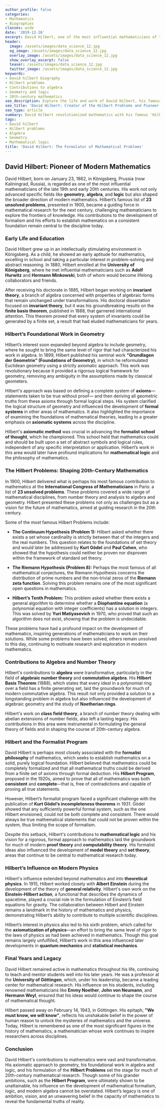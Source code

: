 ```yaml
---
author_profile: false
categories:
- Mathematics
- Biographies
classes: wide
date: '2019-12-26'
excerpt: David Hilbert, one of the most influential mathematicians of the 20th century, is best known for his 'Hilbert Problems' and his pioneering contributions to algebra, geometry, and logic. This article examines his lasting impact on mathematics.
header:
  image: /assets/images/data_science_12.jpg
  og_image: /assets/images/data_science_12.jpg
  overlay_image: /assets/images/data_science_12.jpg
  show_overlay_excerpt: false
  teaser: /assets/images/data_science_12.jpg
  twitter_image: /assets/images/data_science_12.jpg
keywords:
- David hilbert biography
- Hilbert problems
- Contributions to algebra
- Geometry and logic
- 20th-century mathematics
seo_description: Explore the life and work of David Hilbert, his famous list of 23 mathematical problems, and his foundational contributions to algebra, geometry, and logic. Learn how Hilbert shaped 20th-century mathematics.
seo_title: 'David Hilbert: Creator of the Hilbert Problems and Pioneer in Mathematics'
seo_type: article
summary: David Hilbert revolutionized mathematics with his famous 'Hilbert Problems,' foundational contributions in algebra and geometry, and efforts to formalize mathematics through logic. His ideas shaped the course of mathematical thought in the 20th century.
tags:
- David hilbert
- Hilbert problems
- Algebra
- Geometry
- Mathematical logic
title: 'David Hilbert: The Formulator of Mathematical Problems'
---
```


## David Hilbert: Pioneer of Modern Mathematics

David Hilbert, born on January 23, 1862, in Königsberg, Prussia (now Kaliningrad, Russia), is regarded as one of the most influential mathematicians of the late 19th and early 20th centuries. His work not only advanced specific fields like **geometry**, **algebra**, and **logic** but also shaped the broader direction of modern mathematics. Hilbert’s famous list of **23 unsolved problems**, presented in 1900, became a guiding force in mathematical research for the next century, challenging mathematicians to explore the frontiers of knowledge. His contributions to the development of formalism and his efforts to establish mathematics on a consistent foundation remain central to the discipline today.

### Early Life and Education

David Hilbert grew up in an intellectually stimulating environment in Königsberg. As a child, he showed an early aptitude for mathematics, excelling in school and taking a particular interest in problem-solving and abstract reasoning. In 1880, Hilbert enrolled at the **University of Königsberg**, where he met influential mathematicians such as **Adolf Hurwitz** and **Hermann Minkowski**, both of whom would become lifelong collaborators and friends.

After receiving his doctorate in 1885, Hilbert began working on **invariant theory**, a branch of algebra concerned with properties of algebraic forms that remain unchanged under transformations. His doctoral dissertation focused on **invariant theory**, but it was his groundbreaking results on the **finite basis theorem**, published in 1888, that garnered international attention. This theorem proved that every system of invariants could be generated by a finite set, a result that had eluded mathematicians for years.

### Hilbert’s Foundational Work in Geometry

Hilbert’s interest soon expanded beyond algebra to include geometry, where he sought to bring the same level of rigor that had characterized his work in algebra. In 1899, Hilbert published his seminal work **"Grundlagen der Geometrie" (Foundations of Geometry)**, in which he reformulated Euclidean geometry using a strictly axiomatic approach. This work was revolutionary because it provided a rigorous logical framework for geometry, removing any ambiguity in the assumptions made by classical geometers.

Hilbert's approach was based on defining a complete system of **axioms**—statements taken to be true without proof— and then deriving all geometric truths from these axioms through formal logical steps. His system clarified the logical structure of geometry and influenced the development of **formal systems** in other areas of mathematics. It also highlighted the importance of examining the foundations of mathematical theories, leading to a greater emphasis on **axiomatic systems** across the discipline.

Hilbert's **axiomatic method** was crucial in advancing the **formalist school of thought**, which he championed. This school held that mathematics could and should be built upon a set of abstract symbols and logical rules, independent of any specific interpretation or application. Hilbert’s work in this area would later have profound implications for **mathematical logic** and the philosophy of mathematics.

### The Hilbert Problems: Shaping 20th-Century Mathematics

In 1900, Hilbert delivered what is perhaps his most famous contribution to mathematics at the **International Congress of Mathematicians** in Paris: a list of **23 unsolved problems**. These problems covered a wide range of mathematical disciplines, from number theory and analysis to algebra and geometry. Hilbert presented these problems not only as challenges but as a vision for the future of mathematics, aimed at guiding research in the 20th century.

Some of the most famous Hilbert Problems include:

- **The Continuum Hypothesis (Problem 1):** Hilbert asked whether there exists a set whose cardinality is strictly between that of the integers and the real numbers. This question relates to the foundations of set theory and would later be addressed by **Kurt Gödel** and **Paul Cohen**, who showed that the hypothesis could neither be proven nor disproven within the framework of standard set theory.

- **The Riemann Hypothesis (Problem 8):** Perhaps the most famous of all mathematical conjectures, the Riemann Hypothesis concerns the distribution of prime numbers and the non-trivial zeros of the **Riemann zeta function**. Solving this problem remains one of the most significant open questions in mathematics.

- **Hilbert’s Tenth Problem:** This problem asked whether there exists a general algorithm to determine whether a **Diophantine equation** (a polynomial equation with integer coefficients) has a solution in integers. This was solved by **Yuri Matiyasevich** in 1970, who proved that such an algorithm does not exist, showing that the problem is undecidable.

These problems have had a profound impact on the development of mathematics, inspiring generations of mathematicians to work on their solutions. While some problems have been solved, others remain unsolved to this day, continuing to motivate research and exploration in modern mathematics.

### Contributions to Algebra and Number Theory

Hilbert's contributions to **algebra** were transformative, particularly in the field of **algebraic number theory** and **commutative algebra**. His **Hilbert Basis Theorem** (1888), which states that every ideal in a polynomial ring over a field has a finite generating set, laid the groundwork for much of modern commutative algebra. This result not only provided a solution to a longstanding problem in algebra but also influenced the development of algebraic geometry and the study of **Noetherian rings**.

Hilbert's work on **class field theory**, a branch of number theory dealing with abelian extensions of number fields, also left a lasting legacy. His contributions in this area were instrumental in formulating the general theory of fields and in shaping the course of 20th-century algebra.

### Hilbert and the Formalist Program

David Hilbert is perhaps most closely associated with the **formalist philosophy** of mathematics, which seeks to establish mathematics on a solid, purely logical foundation. Hilbert believed that mathematics could be completely formalized and that all mathematical truths could be derived from a finite set of axioms through formal deduction. His **Hilbert Program**, proposed in the 1920s, aimed to prove that all of mathematics was both **consistent** and **complete**—that is, free of contradictions and capable of proving all true statements.

However, Hilbert’s formalist program faced a significant challenge with the publication of **Kurt Gödel’s incompleteness theorems** in 1931. Gödel showed that any sufficiently powerful formal system, such as the one Hilbert envisioned, could not be both complete and consistent. There would always be true mathematical statements that could not be proven within the system, thus limiting the scope of formalism.

Despite this setback, Hilbert's contributions to **mathematical logic** and his vision for a rigorous, formal approach to mathematics laid the groundwork for much of modern **proof theory** and **computability theory**. His formalist ideas also influenced the development of **model theory** and **set theory**, areas that continue to be central to mathematical research today.

### Hilbert’s Influence on Modern Physics

Hilbert's influence extended beyond mathematics and into **theoretical physics**. In 1915, Hilbert worked closely with **Albert Einstein** during the development of the theory of **general relativity**. Hilbert's own work on the **Einstein-Hilbert action**, a functional that describes the dynamics of spacetime, played a crucial role in the formulation of Einstein’s field equations for gravity. The collaboration between Hilbert and Einstein remains a landmark in the history of mathematics and physics, demonstrating Hilbert’s ability to contribute to multiple scientific disciplines.

Hilbert’s interest in physics also led to his sixth problem, which called for the **axiomatization of physics**—an effort to bring the same level of rigor to the laws of physics as had been achieved in mathematics. Though this goal remains largely unfulfilled, Hilbert’s work in this area influenced later developments in **quantum mechanics** and **statistical mechanics**.

### Final Years and Legacy

David Hilbert remained active in mathematics throughout his life, continuing to teach and mentor students well into his later years. He was a professor at the **University of Göttingen**, which, under his leadership, became a leading center for mathematical research. His influence on his students, including renowned mathematicians like **Emmy Noether**, **John von Neumann**, and **Hermann Weyl**, ensured that his ideas would continue to shape the course of mathematical thought.

Hilbert passed away on February 14, 1943, in Göttingen. His epitaph, **"We must know, we will know"**, reflects his unshakable belief in the power of human reason to unlock the mysteries of mathematics and the universe. Today, Hilbert is remembered as one of the most significant figures in the history of mathematics, a mathematician whose work continues to inspire researchers across disciplines.

### Conclusion

David Hilbert's contributions to mathematics were vast and transformative. His axiomatic approach to geometry, his foundational work in algebra and logic, and his formulation of the **Hilbert Problems** set the stage for much of 20th-century mathematical research. Though some of his grander ambitions, such as the **Hilbert Program**, were ultimately shown to be unattainable, his influence on the development of mathematical formalism, logic, and modern algebra cannot be overstated. Hilbert’s legacy is one of ambition, vision, and an unwavering belief in the capacity of mathematics to reveal the fundamental truths of reality.
